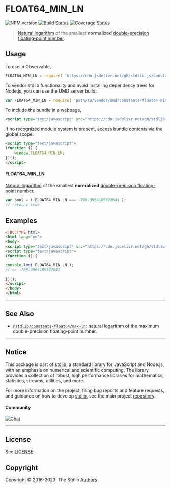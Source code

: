 <!--

@license Apache-2.0

Copyright (c) 2018 The Stdlib Authors.

Licensed under the Apache License, Version 2.0 (the "License");
you may not use this file except in compliance with the License.
You may obtain a copy of the License at

   http://www.apache.org/licenses/LICENSE-2.0

Unless required by applicable law or agreed to in writing, software
distributed under the License is distributed on an "AS IS" BASIS,
WITHOUT WARRANTIES OR CONDITIONS OF ANY KIND, either express or implied.
See the License for the specific language governing permissions and
limitations under the License.

-->

# FLOAT64_MIN_LN

[![NPM version][npm-image]][npm-url] [![Build Status][test-image]][test-url] [![Coverage Status][coverage-image]][coverage-url] <!-- [![dependencies][dependencies-image]][dependencies-url] -->

> [Natural logarithm][natural-logarithm] of the smallest **normalized** [double-precision floating-point number][ieee754].



<section class="usage">

## Usage

To use in Observable,

```javascript
FLOAT64_MIN_LN = require( 'https://cdn.jsdelivr.net/gh/stdlib-js/constants-float64-min-ln@umd/browser.js' )
```

To vendor stdlib functionality and avoid installing dependency trees for Node.js, you can use the UMD server build:

```javascript
var FLOAT64_MIN_LN = require( 'path/to/vendor/umd/constants-float64-min-ln/index.js' )
```

To include the bundle in a webpage,

```html
<script type="text/javascript" src="https://cdn.jsdelivr.net/gh/stdlib-js/constants-float64-min-ln@umd/browser.js"></script>
```

If no recognized module system is present, access bundle contents via the global scope:

```html
<script type="text/javascript">
(function () {
    window.FLOAT64_MIN_LN;
})();
</script>
```

#### FLOAT64_MIN_LN

[Natural logarithm][natural-logarithm] of the smallest **normalized** [double-precision floating-point number][ieee754].

```javascript
var bool = ( FLOAT64_MIN_LN === -708.3964185322641 );
// returns true
```

</section>

<!-- /.usage -->

<section class="examples">

## Examples

<!-- TODO: better example -->

<!-- eslint no-undef: "error" -->

```html
<!DOCTYPE html>
<html lang="en">
<body>
<script type="text/javascript" src="https://cdn.jsdelivr.net/gh/stdlib-js/constants-float64-min-ln@umd/browser.js"></script>
<script type="text/javascript">
(function () {

console.log( FLOAT64_MIN_LN );
// => -708.3964185322641

})();
</script>
</body>
</html>
```

</section>

<!-- /.examples -->

<!-- C interface documentation. -->



<!-- Section for related `stdlib` packages. Do not manually edit this section, as it is automatically populated. -->

<section class="related">

* * *

## See Also

-   <span class="package-name">[`@stdlib/constants-float64/max-ln`][@stdlib/constants/float64/max-ln]</span><span class="delimiter">: </span><span class="description">natural logarithm of the maximum double-precision floating-point number.</span>

</section>

<!-- /.related -->

<!-- Section for all links. Make sure to keep an empty line after the `section` element and another before the `/section` close. -->


<section class="main-repo" >

* * *

## Notice

This package is part of [stdlib][stdlib], a standard library for JavaScript and Node.js, with an emphasis on numerical and scientific computing. The library provides a collection of robust, high performance libraries for mathematics, statistics, streams, utilities, and more.

For more information on the project, filing bug reports and feature requests, and guidance on how to develop [stdlib][stdlib], see the main project [repository][stdlib].

#### Community

[![Chat][chat-image]][chat-url]

---

## License

See [LICENSE][stdlib-license].


## Copyright

Copyright &copy; 2016-2023. The Stdlib [Authors][stdlib-authors].

</section>

<!-- /.stdlib -->

<!-- Section for all links. Make sure to keep an empty line after the `section` element and another before the `/section` close. -->

<section class="links">

[npm-image]: http://img.shields.io/npm/v/@stdlib/constants-float64-min-ln.svg
[npm-url]: https://npmjs.org/package/@stdlib/constants-float64-min-ln

[test-image]: https://github.com/stdlib-js/constants-float64-min-ln/actions/workflows/test.yml/badge.svg?branch=main
[test-url]: https://github.com/stdlib-js/constants-float64-min-ln/actions/workflows/test.yml?query=branch:main

[coverage-image]: https://img.shields.io/codecov/c/github/stdlib-js/constants-float64-min-ln/main.svg
[coverage-url]: https://codecov.io/github/stdlib-js/constants-float64-min-ln?branch=main

<!--

[dependencies-image]: https://img.shields.io/david/stdlib-js/constants-float64-min-ln.svg
[dependencies-url]: https://david-dm.org/stdlib-js/constants-float64-min-ln/main

-->

[chat-image]: https://img.shields.io/gitter/room/stdlib-js/stdlib.svg
[chat-url]: https://app.gitter.im/#/room/#stdlib-js_stdlib:gitter.im

[stdlib]: https://github.com/stdlib-js/stdlib

[stdlib-authors]: https://github.com/stdlib-js/stdlib/graphs/contributors

[umd]: https://github.com/umdjs/umd
[es-module]: https://developer.mozilla.org/en-US/docs/Web/JavaScript/Guide/Modules

[deno-url]: https://github.com/stdlib-js/constants-float64-min-ln/tree/deno
[umd-url]: https://github.com/stdlib-js/constants-float64-min-ln/tree/umd
[esm-url]: https://github.com/stdlib-js/constants-float64-min-ln/tree/esm
[branches-url]: https://github.com/stdlib-js/constants-float64-min-ln/blob/main/branches.md

[stdlib-license]: https://raw.githubusercontent.com/stdlib-js/constants-float64-min-ln/main/LICENSE

[ieee754]: https://en.wikipedia.org/wiki/IEEE_754-1985

[natural-logarithm]: https://en.wikipedia.org/wiki/Natural_logarithm

<!-- <related-links> -->

[@stdlib/constants/float64/max-ln]: https://github.com/stdlib-js/constants-float64-max-ln/tree/umd

<!-- </related-links> -->

</section>

<!-- /.links -->
